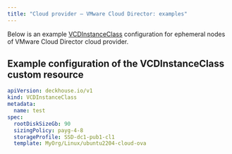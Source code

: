 ```yaml
---
title: "Cloud provider — VMware Cloud Director: examples"
---
```


Below is an example [VCDInstanceClass](cr.html#vcdinstanceclass) configuration for ephemeral nodes of VMware Cloud Director cloud provider.

## Example configuration of the VCDInstanceClass custom resource

```yaml
apiVersion: deckhouse.io/v1
kind: VCDInstanceClass
metadata:
  name: test
spec:
  rootDiskSizeGb: 90
  sizingPolicy: payg-4-8
  storageProfile: SSD-dc1-pub1-cl1
  template: MyOrg/Linux/ubuntu2204-cloud-ova
```
